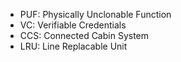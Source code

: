 - PUF: Physically Unclonable Function
- VC: Verifiable Credentials
- CCS: Connected Cabin System
- LRU: Line Replacable Unit
